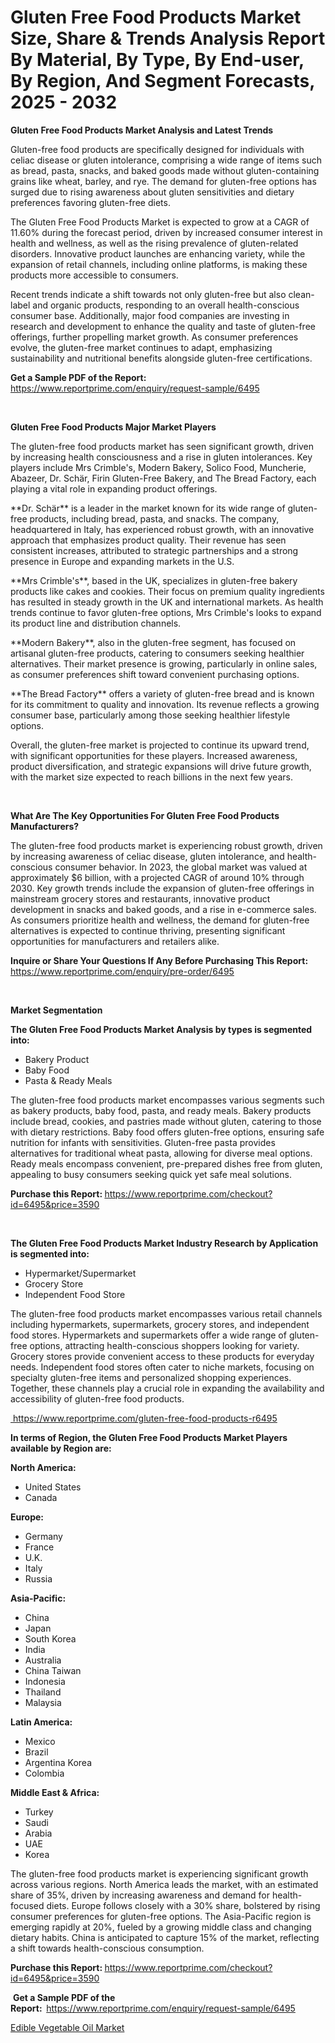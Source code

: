 <p><h1>Gluten Free Food Products Market Size, Share & Trends Analysis Report By Material, By Type, By End-user, By Region, And Segment Forecasts, 2025 - 2032</h1></p><p><strong>Gluten Free Food Products Market Analysis and Latest Trends</strong></p>
<p><p>Gluten-free food products are specifically designed for individuals with celiac disease or gluten intolerance, comprising a wide range of items such as bread, pasta, snacks, and baked goods made without gluten-containing grains like wheat, barley, and rye. The demand for gluten-free options has surged due to rising awareness about gluten sensitivities and dietary preferences favoring gluten-free diets.</p><p>The Gluten Free Food Products Market is expected to grow at a CAGR of 11.60% during the forecast period, driven by increased consumer interest in health and wellness, as well as the rising prevalence of gluten-related disorders. Innovative product launches are enhancing variety, while the expansion of retail channels, including online platforms, is making these products more accessible to consumers. </p><p>Recent trends indicate a shift towards not only gluten-free but also clean-label and organic products, responding to an overall health-conscious consumer base. Additionally, major food companies are investing in research and development to enhance the quality and taste of gluten-free offerings, further propelling market growth. As consumer preferences evolve, the gluten-free market continues to adapt, emphasizing sustainability and nutritional benefits alongside gluten-free certifications.</p></p>
<p><strong>Get a Sample PDF of the Report:&nbsp;</strong> <a href="https://www.reportprime.com/enquiry/request-sample/6495?utm_campaign=3115&utm_medium=2&utm_source=Github&utm_content=ia&utm_term=19032025&utm_id=gluten-free-food-products">https://www.reportprime.com/enquiry/request-sample/6495</a></p>
<p>&nbsp;</p>
<p><strong>Gluten Free Food Products Major Market Players</strong></p>
<p><p>The gluten-free food products market has seen significant growth, driven by increasing health consciousness and a rise in gluten intolerances. Key players include Mrs Crimble's, Modern Bakery, Solico Food, Muncherie, Abazeer, Dr. Schär, Firin Gluten-Free Bakery, and The Bread Factory, each playing a vital role in expanding product offerings.</p><p>**Dr. Schär** is a leader in the market known for its wide range of gluten-free products, including bread, pasta, and snacks. The company, headquartered in Italy, has experienced robust growth, with an innovative approach that emphasizes product quality. Their revenue has seen consistent increases, attributed to strategic partnerships and a strong presence in Europe and expanding markets in the U.S. </p><p>**Mrs Crimble's**, based in the UK, specializes in gluten-free bakery products like cakes and cookies. Their focus on premium quality ingredients has resulted in steady growth in the UK and international markets. As health trends continue to favor gluten-free options, Mrs Crimble's looks to expand its product line and distribution channels.</p><p>**Modern Bakery**, also in the gluten-free segment, has focused on artisanal gluten-free products, catering to consumers seeking healthier alternatives. Their market presence is growing, particularly in online sales, as consumer preferences shift toward convenient purchasing options.</p><p>**The Bread Factory** offers a variety of gluten-free bread and is known for its commitment to quality and innovation. Its revenue reflects a growing consumer base, particularly among those seeking healthier lifestyle options.</p><p>Overall, the gluten-free market is projected to continue its upward trend, with significant opportunities for these players. Increased awareness, product diversification, and strategic expansions will drive future growth, with the market size expected to reach billions in the next few years.</p></p>
<p>&nbsp;</p>
<p><strong>What Are The Key Opportunities For Gluten Free Food Products Manufacturers?</strong></p>
<p><p>The gluten-free food products market is experiencing robust growth, driven by increasing awareness of celiac disease, gluten intolerance, and health-conscious consumer behavior. In 2023, the global market was valued at approximately $6 billion, with a projected CAGR of around 10% through 2030. Key growth trends include the expansion of gluten-free offerings in mainstream grocery stores and restaurants, innovative product development in snacks and baked goods, and a rise in e-commerce sales. As consumers prioritize health and wellness, the demand for gluten-free alternatives is expected to continue thriving, presenting significant opportunities for manufacturers and retailers alike.</p></p>
<p><strong>Inquire or Share Your Questions If Any Before Purchasing This Report:</strong> <a href="https://www.reportprime.com/enquiry/pre-order/6495?utm_campaign=3115&utm_medium=2&utm_source=Github&utm_content=ia&utm_term=19032025&utm_id=gluten-free-food-products">https://www.reportprime.com/enquiry/pre-order/6495</a></p>
<p>&nbsp;</p>
<p><strong>Market Segmentation</strong></p>
<p><strong>The Gluten Free Food Products Market Analysis by types is segmented into:</strong></p>
<p><ul><li>Bakery Product</li><li>Baby Food</li><li>Pasta & Ready Meals</li></ul></p>
<p><p>The gluten-free food products market encompasses various segments such as bakery products, baby food, pasta, and ready meals. Bakery products include bread, cookies, and pastries made without gluten, catering to those with dietary restrictions. Baby food offers gluten-free options, ensuring safe nutrition for infants with sensitivities. Gluten-free pasta provides alternatives for traditional wheat pasta, allowing for diverse meal options. Ready meals encompass convenient, pre-prepared dishes free from gluten, appealing to busy consumers seeking quick yet safe meal solutions.</p></p>
<p><strong>Purchase this Report:&nbsp;</strong><a href="https://www.reportprime.com/checkout?id=6495&price=3590&utm_campaign=3115&utm_medium=2&utm_source=Github&utm_content=ia&utm_term=19032025&utm_id=gluten-free-food-products">https://www.reportprime.com/checkout?id=6495&price=3590</a></p>
<p>&nbsp;</p>
<p><strong>The Gluten Free Food Products Market Industry Research by Application is segmented into:</strong></p>
<p><ul><li>Hypermarket/Supermarket</li><li>Grocery Store</li><li>Independent Food Store</li></ul></p>
<p><p>The gluten-free food products market encompasses various retail channels including hypermarkets, supermarkets, grocery stores, and independent food stores. Hypermarkets and supermarkets offer a wide range of gluten-free options, attracting health-conscious shoppers looking for variety. Grocery stores provide convenient access to these products for everyday needs. Independent food stores often cater to niche markets, focusing on specialty gluten-free items and personalized shopping experiences. Together, these channels play a crucial role in expanding the availability and accessibility of gluten-free food products.</p></p>
<p><a href="https://www.reportprime.com/gluten-free-food-products-r6495?utm_campaign=3115&utm_medium=2&utm_source=Github&utm_content=ia&utm_term=19032025&utm_id=gluten-free-food-products">&nbsp;https://www.reportprime.com/gluten-free-food-products-r6495</a></p>
<p><strong>In terms of Region, the Gluten Free Food Products Market Players available by Region are:</strong></p>
<p>
    <p> <strong> North America: </strong>
        <ul>
            <li>United States</li>
            <li>Canada</li>
        </ul>
        </p> 
    <p> <strong> Europe: </strong>
        <ul>
            <li>Germany</li>
            <li>France</li>
            <li>U.K.</li>
            <li>Italy</li>
            <li>Russia</li>
        </ul>
        </p> 
    <p> <strong> Asia-Pacific: </strong>
        <ul>
            <li>China</li>
            <li>Japan</li>
            <li>South Korea</li>
            <li>India</li>
            <li>Australia</li>
            <li>China Taiwan</li>
            <li>Indonesia</li>
            <li>Thailand</li>
            <li>Malaysia</li>
        </ul>
        </p> 
    <p> <strong> Latin America: </strong>
        <ul>
            <li>Mexico</li>
            <li>Brazil</li>
            <li>Argentina Korea</li>
            <li>Colombia</li>
        </ul>
        </p> 
    <p> <strong> Middle East & Africa: </strong>
        <ul>
            <li>Turkey</li>
            <li>Saudi</li>
            <li>Arabia</li>
            <li>UAE</li>
            <li>Korea</li>
        </ul>
    </p>
    </p>
<p><p>The gluten-free food products market is experiencing significant growth across various regions. North America leads the market, with an estimated share of 35%, driven by increasing awareness and demand for health-focused diets. Europe follows closely with a 30% share, bolstered by rising consumer preferences for gluten-free options. The Asia-Pacific region is emerging rapidly at 20%, fueled by a growing middle class and changing dietary habits. China is anticipated to capture 15% of the market, reflecting a shift towards health-conscious consumption.</p></p>
<p><strong>Purchase this Report: </strong><a href="https://www.reportprime.com/checkout?id=6495&price=3590&utm_campaign=3115&utm_medium=2&utm_source=Github&utm_content=ia&utm_term=19032025&utm_id=gluten-free-food-products">https://www.reportprime.com/checkout?id=6495&price=3590</a></p>
<p>&nbsp;<strong>Get a Sample PDF of the Report:&nbsp;&nbsp;</strong><a href="https://www.reportprime.com/enquiry/request-sample/6495?utm_campaign=3115&utm_medium=2&utm_source=Github&utm_content=ia&utm_term=19032025&utm_id=gluten-free-food-products">https://www.reportprime.com/enquiry/request-sample/6495</a></p>
<p><strong></strong></p>
<p><p><a href="https://github.com/jemalapoilly/Market-Research-Report-List-1/blob/main/edible-vegetable-oil-market.md?utm_campaign=3115&utm_medium=2&utm_source=Github&utm_content=ia&utm_term=19032025&utm_id=gluten-free-food-products">Edible Vegetable Oil Market</a></p></p>